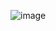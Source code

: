 ![image](https://github.com/kaiyuanluo/Python_Hangman/assets/88017193/aa8097e4-6412-4481-9db4-57cd2f23f19a)
